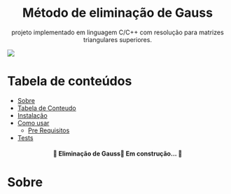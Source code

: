 <h1 align="center">Método de eliminação de Gauss</h1>

<p align="center">projeto implementado em linguagem C/C++ com resolução para matrizes triangulares superiores.</p>

<img src="https://wp.pt.aleteia.org/wp-content/uploads/sites/5/2014/03/werdo_fvgd2hi0usvp0kvru8pl14wrycidfz9qxb7e72jek6s-u3ykvoqugtyarh7oml6lwbjvb6i0pdwxijd2pre0nx.jpg?quality=100&strip=all&w=512&h=310&crop=1" align="center">

  
Tabela de conteúdos
=================
<!--ts-->
   * [Sobre](#Sobre)
   * [Tabela de Conteudo](#tabela-de-conteudo)
   * [Instalação](#instalacao)
   * [Como usar](#como-usar)
      * [Pre Requisitos](#pre-requisitos)
   * [Tests](#testes)
<!--te-->
<h4 align="center"> 🚧 Eliminação de Gauss🚀 Em construção...  🚧</h4>

# Sobre
